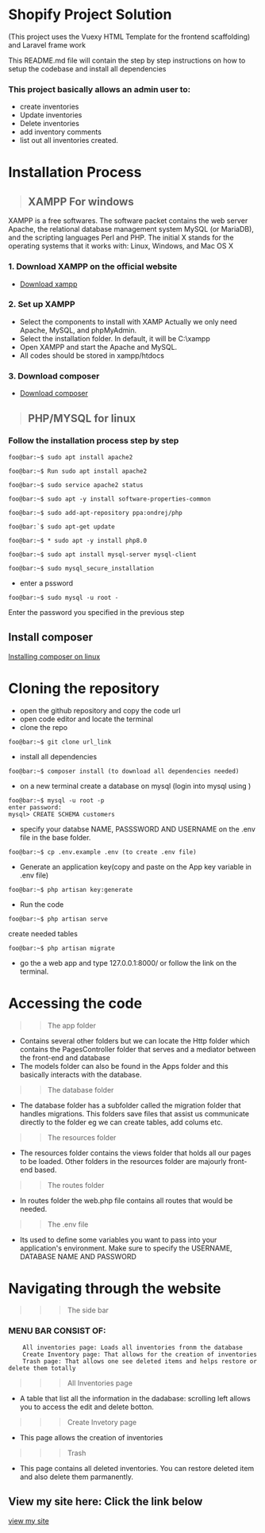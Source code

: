 # Shopify Project Solution

(This project uses the Vuexy HTML Template for the frontend scaffolding) and Laravel frame work

This README.md file will contain the step by step instructions on how to
setup the codebase and install all dependencies
### This project basically allows an admin user to:
* create inventories
* Update inventories
* Delete inventories 
* add inventory comments 
* list out all inventories created.

# Installation Process
> ## XAMPP For windows
XAMPP is a free softwares. The software packet contains the web server Apache, the relational database management system MySQL (or MariaDB), and the scripting languages Perl and PHP. The initial X stands for the operating systems that it works with: Linux, Windows, and Mac OS X

### 1. Download XAMPP on the official website
* [Download xampp](https://www.apachefriends.org/download.html)
### 2. Set up XAMPP 
* Select the components to install with XAMP Actually we only need Apache, MySQL, and phpMyAdmin.
* Select the installation folder. In default, it will be C:\xampp
* Open XAMPP and start the Apache and MySQL.
* All codes should be stored in xampp/htdocs 
### 3. Download composer
* [Download composer](https://getcomposer.org/Composer-Setup.exe)
> ## PHP/MYSQL for linux
### Follow the installation process step by step
```console
foo@bar:~$ sudo apt install apache2
```
```console
foo@bar:~$ Run sudo apt install apache2
```
```console
foo@bar:~$ sudo service apache2 status
```
```console
foo@bar:~$ sudo apt -y install software-properties-common
```
```console
foo@bar:~$ sudo add-apt-repository ppa:ondrej/php
```
```console
foo@bar:`$ sudo apt-get update
```
```console
foo@bar:~$ * sudo apt -y install php8.0
```
```console
foo@bar:~$ sudo apt install mysql-server mysql-client
```
```console
foo@bar:~$ sudo mysql_secure_installation
```
* enter a pssword
```console
foo@bar:~$ sudo mysql -u root -
```
Enter the password you specified in the previous step
## Install composer
[Installing composer on linux](https://www.digitalocean.com/community/tutorials/how-to-install-and-use-composer-on-ubuntu-20-04)
# Cloning the repository
* open the github repository and copy the code url
* open code editor and locate the terminal
* clone the repo
```console
foo@bar:~$ git clone url_link
```
* install all dependencies
```console
foo@bar:~$ composer install (to download all dependencies needed) 
```
* on a new terminal create a database on mysql (login into mysql using )
```console
foo@bar:~$ mysql -u root -p 
enter password:
mysql> CREATE SCHEMA customers
```
* specify your databse NAME, PASSSWORD AND USERNAME on the .env file in the base folder.
```console
foo@bar:~$ cp .env.example .env (to create .env file)
```
* Generate an application key(copy and paste on the App key variable in .env file)
```console
foo@bar:~$ php artisan key:generate
```

* Run the code
```console
foo@bar:~$ php artisan serve
```
create needed tables
```console
foo@bar:~$ php artisan migrate
```
* go the a web app and type 127.0.0.1:8000/ or follow the link on the terminal.



# Accessing the code
>> The app folder
* Contains several other folders but we can locate the Http folder which contains the PagesController folder that serves and a mediator between the front-end and database
* The models folder can also be found in the Apps folder and this basically interacts with the database.
>> The database folder 
* The database folder has a subfolder called the migration folder that handles migrations. This folders save files that assist us communicate directly to the folder eg we can create tables, add colums etc.
>> The resources folder
* The resources folder contains the views folder that holds all our pages to be loaded. Other folders in the resources folder are majourly front-end based.
>> The routes folder
* In routes folder the web.php file contains all routes  that would be needed.
>> The .env file 
* Its used to define some variables you want to pass into your application's environment. Make sure to specify the USERNAME, DATABASE NAME AND PASSWORD

# Navigating through the website
>>> The side bar
### MENU BAR CONSIST OF:
        All inventories page: Loads all inventories fronm the database
        Create Inventory page: That allows for the creation of inventories
        Trash page: That allows one see deleted items and helps restore or delete them totally
>>> All Inventories page
* A table that list all the information in the dadabase: scrolling left allows you to access the edit and delete botton.
>>> Create Invetory page
* This page allows the creation of inventories
>>>Trash
* This page contains all deleted inventories. You can restore deleted item and also delete them parmanently.

## View my site here: Click the link below
[view my site](http://shopify-logistics.herokuapp.com/)